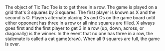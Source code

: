 The object of Tic Tac Toe is to get three in a row. The game is played on a grid that's 3 squares by 3 squares.
The first player is known as X and the second is O.
Players alternate placing Xs and Os on the game board until either opponent has three in a row or all nine squares are filled.
X always goes first and the first player to get 3 in a row (up, down, across, or diagonally) is the winner.
In the event that no one has three in a row, the stalemate is called a cat game(draw).
When all 9 squares are full, the game is over.
